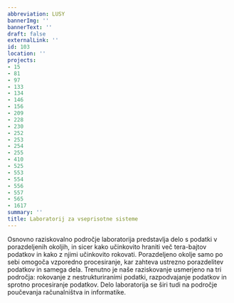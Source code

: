```yaml
---
abbreviation: LUSY
bannerImg: ''
bannerText: ''
draft: false
externalLink: ''
id: 103
location: ''
projects:
- 15
- 81
- 97
- 133
- 134
- 146
- 156
- 209
- 228
- 230
- 252
- 253
- 254
- 255
- 410
- 525
- 553
- 554
- 556
- 557
- 565
- 1617
summary: ''
title: Laboratorij za vseprisotne sisteme
---
```


Osnovno raziskovalno področje laboratorija predstavlja delo s podatki v porazdeljenih okoljih, in sicer kako učinkovito hraniti več tera-bajtov podatkov in kako z njimi učinkovito rokovati. Porazdeljeno okolje samo po sebi omogoča vzporedno procesiranje, kar zahteva ustrezno porazdelitev podatkov in samega dela. Trenutno je naše raziskovanje usmerjeno na tri področja: rokovanje z nestrukturiranimi podatki, razpodvajanje podatkov in sprotno procesiranje podatkov. Delo laboratorija se širi tudi na področje poučevanja računalništva in informatike.